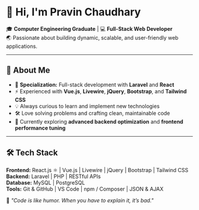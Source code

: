 # 👋 Hi, I'm Pravin Chaudhary  

🎓 **Computer Engineering Graduate** | 💻 **Full-Stack Web Developer**  
🌏 Passionate about building dynamic, scalable, and user-friendly web applications.

---

## 🚀 About Me
- 🎯 **Specialization:** Full-stack development with **Laravel** and **React**
- ⚡ Experienced with **Vue.js**, **Livewire**, **jQuery**, **Bootstrap**, and **Tailwind CSS**
- 💡 Always curious to learn and implement new technologies  
- 🛠 Love solving problems and crafting clean, maintainable code  
- 🌱 Currently exploring **advanced backend optimization** and **frontend performance tuning**

---

## 🛠 Tech Stack

**Frontend:** React.js ⚛️ | Vue.js | Livewire | jQuery | Bootstrap | Tailwind CSS  
**Backend:** Laravel | PHP | RESTful APIs  
**Database:** MySQL | PostgreSQL  
**Tools:** Git & GitHub | VS Code | npm / Composer | JSON & AJAX  


💬 *"Code is like humor. When you have to explain it, it’s bad."*  
